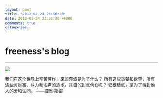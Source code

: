```yaml
---
layout: post
title: "2012-02-24 23:58:38"
date: 2012-02-24 23:58:38 +0800
comments: true
categories: 
---
```


# freeness's blog

----------

![](http://okqmqrbgo.bkt.clouddn.com/201202242358381.jpg)

>
我们在这个世界上辛苦劳作，来回奔波是为了什么？
所有这些贪婪和欲望，所有这些对财富、权力和名声的追求，其目的到底何在呢？
归根结底，是为了得到他人的爱和认同。
——亚当·斯密